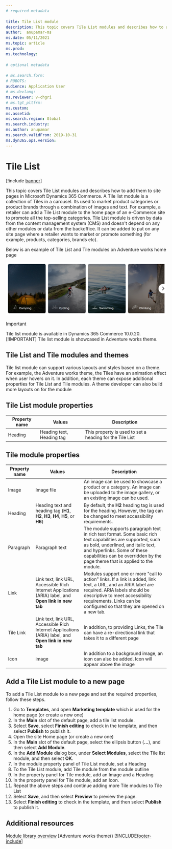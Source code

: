 ```yaml
---
# required metadata

title: Tile List module 
description: This topic covers Tile List modules and describes how to add them to site pages in Microsoft Dynamics 365 Commerce.
author:  anupamar-ms
ms.date: 05/11/2021
ms.topic: article
ms.prod: 
ms.technology: 

# optional metadata

# ms.search.form: 
# ROBOTS: 
audience: Application User
# ms.devlang: 
ms.reviewer: v-chgri
# ms.tgt_pltfrm: 
ms.custom: 
ms.assetid: 
ms.search.region: Global
ms.search.industry: 
ms.author: anupamar
ms.search.validFrom: 2019-10-31
ms.dyn365.ops.version: 
---
```


# Tile List

[!include [banner](includes/banner.md)]

This topic covers Tile List modules and describes how to add them to site pages in Microsoft Dynamics 365 Commerce.
A Tile list module is a collection of Tiles in a carousel. Its used to market product categories or product brands through a combination of images and text. For example, a retailer can add a Tile List module to the home page of an e-Commerce site to promote all the top-selling categories. 
Tile List module is driven by data from the content management system (CMS) and doesn't depend on any other modules or data from the backoffice. It can be added to put on any site page where a retailer wants to market or promote something (for example, products, categories, brands etc).

Below is an example of Tile List and Tile modules on Adventure works home page

![Example of a Tile list module](./media/Tile_list.PNG)

> [!IMPORTANT]
> Tile list module is available in Dynamics 365 Commerce 10.0.20.
> [!IMPORTANT]
> Tile list module is showcased in Adventure works theme.

## Tile List and Tile modules and themes
Tile list module can support various layouts and styles based on a theme. For example, the Adventure works theme, the Tiles have an animation effect when user hovers on it. In addition, each theme can expose additional properties for Tile List and Tile modules. A theme developer can also build more layouts on for the module

## Tile List module properties
| Property name  | Values | Description |
|----------------|--------|-------------|
|Heading| Heading text, Heading tag| This property is used to set a heading for the Tile List|

## Tile module properties
| Property name  | Values | Description |
|----------------|--------|-------------|
| Image          | Image file | An image can be used to showcase a product or a category. An image can be uploaded to the image gallery, or an existing image can be used. |
| Heading        | Heading text and heading tag (**H1**, **H2**, **H3**, **H4**, **H5**, or **H6**) | By default, the **H2** heading tag is used for the heading. However, the tag can be changed to meet accessibility requirements. |
| Paragraph      | Paragraph text | The module supports paragraph text in rich text format. Some basic rich text capabilities are supported, such as bold, underlined, and italic text, and hyperlinks. Some of these capabilities can be overridden by the page theme that is applied to the module. |
| Link           | Link text, link URL, Accessible Rich Internet Applications (ARIA) label, and **Open link in new tab** | Modules support one or more "call to action" links. If a link is added, link text, a URL, and an ARIA label are required. ARIA labels should be descriptive to meet accessibility requirements. Links can be configured so that they are opened on a new tab. |
|Tile Link | Link text, link URL, Accessible Rich Internet Applications (ARIA) label, and **Open link in new tab**| In addition, to providing Links, the Tile can have a re-directional link that takes it to a different page|
|Icon| image | In addition to a background image, an icon can also be added. Icon will appear above the image|

## Add a Tile List module to a new page
To add a Tile List module to a new page and set the required properties, follow these steps.
1. Go to **Templates**, and open **Marketing template** which is used for the home page (or create a new one)
1. In the **Main** slot of the default page, add a tile list module.
1. Select **Save**, select **Finish editing** to check in the template, and then select **Publish** to publish it.
1. Open the site Home page (or create a new one)
1. In the **Main** slot of the default page, select the ellipsis button (**...**), and then select **Add Module**.
1. In the **Add Module** dialog box, under **Select Modules**, select the Tile list module, and then select **OK**.
1. In the module property panel of Tile List module, set a Heading
1. To the Tile List module, add Tile module from the module outline
1. In the property panel for Tile module, add an Image and a Heading
1. In the property panel for Tile module, add an Icon.
1. Repeat the above steps and continue adding more Tile modules to Tile List
1. Select **Save**, and then select **Preview** to preview the page.
1. Select **Finish editing** to check in the template, and then select **Publish** to publish it. 

## Additional resources
[Module library overview](starter-kit-overview.md)
[Adventure works theme()
[!INCLUDE[footer-include](../includes/footer-banner.md)]
